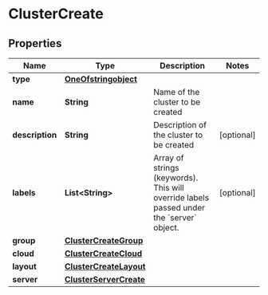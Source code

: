 

# ClusterCreate

## Properties

Name | Type | Description | Notes
------------ | ------------- | ------------- | -------------
**type** | [**OneOfstringobject**](OneOfstringobject.md) |  | 
**name** | **String** | Name of the cluster to be created | 
**description** | **String** | Description of the cluster to be created |  [optional]
**labels** | **List&lt;String&gt;** | Array of strings (keywords). This will override labels passed under the &#x60;server&#x60; object. |  [optional]
**group** | [**ClusterCreateGroup**](ClusterCreateGroup.md) |  | 
**cloud** | [**ClusterCreateCloud**](ClusterCreateCloud.md) |  | 
**layout** | [**ClusterCreateLayout**](ClusterCreateLayout.md) |  | 
**server** | [**ClusterServerCreate**](ClusterServerCreate.md) |  | 



